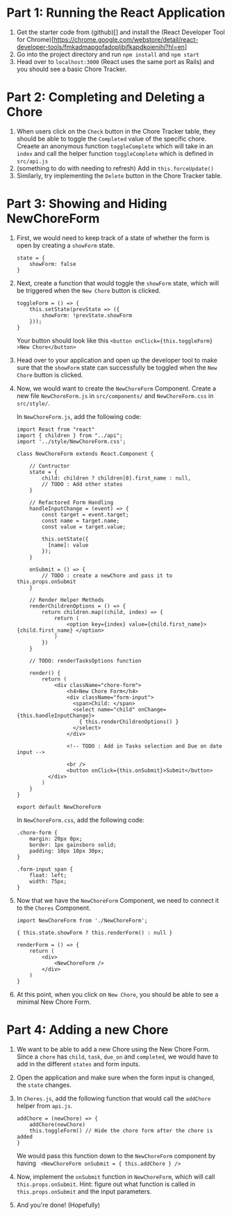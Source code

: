 # Part 1: Running the React Application
1. Get the starter code from (github)[] and install the (React Developer Tool for Chrome)[https://chrome.google.com/webstore/detail/react-developer-tools/fmkadmapgofadopljbjfkapdkoienihi?hl=en]
2. Go into the project directory and run `npm install` and `npm start`
3. Head over to `localhost:3000` (React uses the same port as Rails) and you should see a basic Chore Tracker.

# Part 2: Completing and Deleting a Chore
1. When users click on the `Check` button in the Chore Tracker table, they should be able to toggle the `Completed` value of the specific chore. Creaete an anonymous function `toggleComplete` which will take in an `index` and call the helper function `toggleComplete` which is defined in `src/api.js` 
2. (something to do with needing to refresh) Add in `this.forceUpdate()` 
3. Similarly, try implementing the `Delete` button in the Chore Tracker table.

# Part 3: Showing and Hiding NewChoreForm
1. First, we would need to keep track of a state of whether the form is open by creating a `showForm` state.
    ```
    state = { 
        showForm: false
    }
    ```
2. Next, create a function that would toggle the `showForm` state, which will be triggered when the `New Chore` button is clicked.
    ```
    toggleForm = () => {
        this.setState(prevState => ({
            showForm: !prevState.showForm
        }));
    }
    ```
    Your button should look like this `<button onClick={this.toggleForm} >New Chore</button>`
3. Head over to your application and open up the developer tool to make sure that the `showForm` state can successfully be toggled when the `New Chore` button is clicked.
4. Now, we would want to create the `NewChoreForm` Component. Create a new file `NewChoreForm.js` in `src/components/` and `NewChoreForm.css` in `src/style/`.

    In `NewChoreForm.js`, add the following code: 
    ```
    import React from "react"
    import { children } from "../api";
    import '../style/NewChoreForm.css';

    class NewChoreForm extends React.Component {

        // Contructor
        state = {
            child: children ? children[0].first_name : null,
            // TODO : Add other states
        }

        // Refactored Form Handling
        handleInputChange = (event) => {
            const target = event.target;
            const name = target.name;
            const value = target.value;

            this.setState({
              [name]: value
            });
        }

        onSubmit = () => {
            // TODO : create a newChore and pass it to this.props.onSubmit
        }

        // Render Helper Methods
        renderChildrenOptions = () => {
            return children.map((child, index) => {
                return (
                    <option key={index} value={child.first_name}> {child.first_name} </option>
                )
            })
        }

        // TODO: renderTasksOptions function

        render() {
            return (
                <div className="chore-form">
                    <h4>New Chore Form</h4>
                    <div className="form-input">
                      <span>Child: </span>
                      <select name="child" onChange={this.handleInputChange}>
                        { this.renderChildrenOptions() }
                      </select>
                    </div>

                    <!-- TODO : Add in Tasks selection and Due on date input -->
                    
                    <br />
                    <button onClick={this.onSubmit}>Submit</button>
              </div>
            )
        }
    }

    export default NewChoreForm
    ```

    In `NewChoreForm.css`, add the following code: 
    ```
    .chore-form {
        margin: 20px 0px;
        border: 1px gainsboro solid;
        padding: 10px 10px 30px;
    }

    .form-input span {
        float: left;
        width: 75px;
    }
    ```

5. Now that we have the `NewChoreForm` Component, we need to connect it to the `Chores` Component.

    ```
    import NewChoreForm from './NewChoreForm';
    ```

    ```
    { this.state.showForm ? this.renderForm() : null }
    ```

    ```
    renderForm = () => {
        return (
            <div>
                <NewChoreForm />
            </div>
        )
    }
    ```
6. At this point, when you click on `New Chore`, you should be able to see a minimal New Chore Form.

# Part 4: Adding a new Chore

1. We want to be able to add a new Chore using the New Chore Form. Since a `chore` has `child`, `task`, `due_on` and `completed`, we would have to add in the different `states` and form inputs.

2. Open the application and make sure when the form input is changed, the `state` changes.

3. In `Chores.js`, add the following function that would call the `addChore` helper from `api.js`.

    ```
    addChore = (newChore) => {
        addChore(newChore)
        this.toggleForm() // Hide the chore form after the chore is added
    }
    ```

    We would pass this function down to the `NewChoreForm` component by having ``` <NewChoreForm onSubmit = { this.addChore } />```

4. Now, implement the `onSubmit` function in `NewChoreForm`, which will call `this.props.onSubmit`. Hint: figure out what function is called in `this.props.onSubmit` and the input parameters.

5. And you're done! (Hopefully)